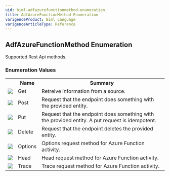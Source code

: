 ```yaml
---
uid: biml-adfazurefunctionmethod-enumeration
title: AdfAzureFunctionMethod Enumeration
varigenceProduct: Biml Language
varigenceArticleType: Reference
---
```


## AdfAzureFunctionMethod Enumeration<div class="LanguageSummary"><div class ="SummaryItem">Supported Rest Api methods.</div></div><div class="EnumValueGroup">### Enumeration Values<table id="EnumValue" class="MemberList"><tbody><tr><th class="MemberTypeIconColumnHeader">&nbsp;</th><th class="MemberNameColumnHeader">Name</th><th class="MemberSummaryColumnHeader">Summary</th></tr><tr class="cd0"><td align="center" class="MemberTypeIcon"><img src="enumValue.png"></img></td><td class="MemberName">Get</td><td class="MemberSummary"><div class ="SummaryItem">Retreive information from a source.</div></td></tr><tr class="cd1"><td align="center" class="MemberTypeIcon"><img src="enumValue.png"></img></td><td class="MemberName">Post</td><td class="MemberSummary"><div class ="SummaryItem">Request that the endpoint does something with the provided entity.</div></td></tr><tr class="cd0"><td align="center" class="MemberTypeIcon"><img src="enumValue.png"></img></td><td class="MemberName">Put</td><td class="MemberSummary"><div class ="SummaryItem">Request that the endpoint does something with the provided entity. A put request is idempotent.</div></td></tr><tr class="cd1"><td align="center" class="MemberTypeIcon"><img src="enumValue.png"></img></td><td class="MemberName">Delete</td><td class="MemberSummary"><div class ="SummaryItem">Request that the endpoint deletes the provided entity.</div></td></tr><tr class="cd0"><td align="center" class="MemberTypeIcon"><img src="enumValue.png"></img></td><td class="MemberName">Options</td><td class="MemberSummary"><div class ="SummaryItem">Options request method for Azure Function activity.</div></td></tr><tr class="cd1"><td align="center" class="MemberTypeIcon"><img src="enumValue.png"></img></td><td class="MemberName">Head</td><td class="MemberSummary"><div class ="SummaryItem">Head request method for Azure Function activity.</div></td></tr><tr class="cd0"><td align="center" class="MemberTypeIcon"><img src="enumValue.png"></img></td><td class="MemberName">Trace</td><td class="MemberSummary"><div class ="SummaryItem">Trace request method for Azure Function activity.</div></td></tr></tbody></table></div>